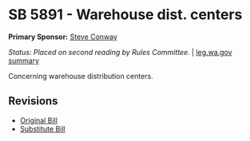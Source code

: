 # SB 5891 - Warehouse dist. centers
**Primary Sponsor:** [Steve Conway](/person/leg/steve.conway.md)

*Status: Placed on second reading by Rules Committee.* | [leg.wa.gov summary](https://app.leg.wa.gov/billsummary?BillNumber=5891&Year=2021)

Concerning warehouse distribution centers.

## Revisions
* [Original Bill](1/)
* [Substitute Bill](S/)
